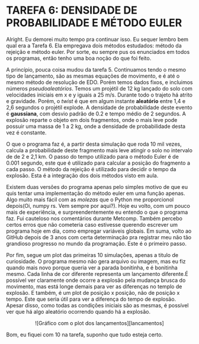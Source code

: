# TAREFA 6: DENSIDADE DE PROBABILIDADE E MÉTODO EULER
Alright. Eu demorei muito tempo pra continuar isso. Eu sequer lembro bem qual era a Tarefa 6. Ela empregava dois métodos estudados: método da rejeição e método euler. Por sorte, eu sempre pus os enunciados em todos os programas, então tenho uma boa noção do que foi feito.

A princípio, pouca coisa mudou da tarefa 5. Continuamos tendo o mesmo tipo de lançamento, são as mesmas equações de movimento, e é até o mesmo método de resolução de EDO. Porém temos dados fixos, e incluimos números _pseudoaleatórios_. Temos um projétil de 12 kg lançado do solo com velocidades iniciais em x e y iguais a 25 m/s. Durante todo o trajeto há atrito e gravidade. Porém, o _twist_ é que em algum instante **aleatório** entre 1,4 e 2,6 segundos o projétil explode. A densidade de probabilidade deste evento é **gaussiana**, com desvio padrão de 0.2 e tempo médio de 2 segundos. A explosão reparte o objeto em dois fragmentos, onde o mais leve pode possuir uma massa de 1 a 2 kg, onde a densidade de probabilidade desta vez é constante.

O que o programa faz é, a partir desta simulação que roda 10 mil vezes, calcula a probabilidade deste fragmento mais leve atingir o solo no intervalo de de 2 e 2,1 km. O passo do tempo utilizado para o método Euler é de 0.001 segundo, este que é utilizado para calcular a posição do fragmento a cada passo. O método da rejeição é utilizado para decidir o tempo da explosão. Esta é a integração dos dois métodos visto em aula.

Existem duas versões do programa apenas pelo simples motivo de que eu quis tentar uma implementação do método euler em uma função apenas. Algo muito mais fácil com as _molezas_ que o Python me proporcionol depois(Oi, numpy rs. Vem sempre por aqui?). Hoje eu volto, com um pouco mais de experiência, e surpreendentemente eu entendo o que o programa faz. Fui cauteloso nos comentários durante Metcomp. Também percebo certos erros que não cometeria caso estivesse querendo escrever um programa hoje em dia, como empregar variáveis globais. Em suma, volto ao GitHub depois de 3 anos com certa determinação pra registrar meu não tão grandioso progresso no mundo da programação. Este é o primeiro passo. 

Por fim, segue um plot das primeiras 10 simulações, apenas a titulo de curiosidade. O programa mesmo não gera arquivo ou imagem, mas eu fiz quando mais novo porque queria ver a parada bonitinha, e é bonitinha mesmo. Cada linha de cor diferente representa um lançamento diferente.É possível ver claramente onde ocorre a explosão pela mudança brusca do movimento, mas está longe demais para ver as diferenças no templo de explosão. E também, é um plot de posição x posição, não de posição x tempo. Este que seria útil para ver a diferença do tempo de explosão. Apesar disso, como todas as condições iniciais são as mesmas, é possível ver que há algo aleatório ocorrendo quando há a explosão.

<center>![Gráfico com o plot dos lançamentos][lancamentos]</center>

Bom, eu fiquei com 10 na tarefa, suponho que tudo esteja certo. 


[lancamentos]:https://i.imgur.com/rZjxnEZ.png